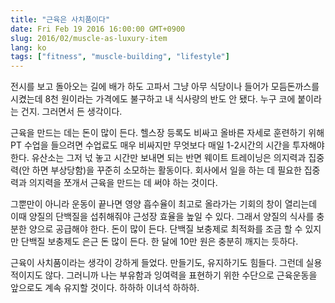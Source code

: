 ```yaml
---
title: "근육은 사치품이다"
date: Fri Feb 19 2016 16:00:00 GMT+0900
slug: 2016/02/muscle-as-luxury-item
lang: ko
tags: ["fitness", "muscle-building", "lifestyle"]
---
```


전시를 보고 돌아오는 길에 배가 하도 고파서 그냥 아무 식당이나 들어가 모듬돈까스를 시켰는데 8천 원이라는 가격에도 불구하고 내 식사량의 반도 안 됐다. 누구 코에 붙이라는 건지. 그러면서 든 생각이다.

근육을 만드는 데는 돈이 많이 든다. 헬스장 등록도 비싸고 올바른 자세로 훈련하기 위해 PT 수업을 들으려면 수업료도 매우 비싸지만 무엇보다 매일 1-2시간의 시간을 투자해야 한다. 유산소는 그저 넋 놓고 시간만 보내면 되는 반면 웨이트 트레이닝은 의지력과 집중력(안 하면 부상당함)을 꾸준히 소모하는 활동이다. 회사에서 일을 하는 데 필요한 집중력과 의지력을 쪼개서 근육을 만드는 데 써야 하는 것이다.

그뿐만이 아니라 운동이 끝나면 영양 흡수율이 최고로 올라가는 기회의 창이 열리는데 이때 양질의 단백질을 섭취해줘야 근성장 효율을 높일 수 있다. 그래서 양질의 식사를 충분한 양으로 공급해야 한다. 돈이 많이 든다. 단백질 보충제로 최적화를 조금 할 수 있지만 단백질 보충제도 은근 돈 많이 든다. 한 달에 10만 원은 충분히 깨지는 듯하다.

근육이 사치품이라는 생각이 강하게 들었다. 만들기도, 유지하기도 힘들다. 그런데 실용적이지도 않다. 그러니까 나는 부유함과 잉여력을 표현하기 위한 수단으로 근육운동을 앞으로도 계속 유지할 것이다. 하하하 이녀석 하하하.
